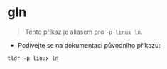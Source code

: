 # gln

> Tento příkaz je aliasem pro `-p linux ln`.

- Podívejte se na dokumentaci původního příkazu:

`tldr -p linux ln`
